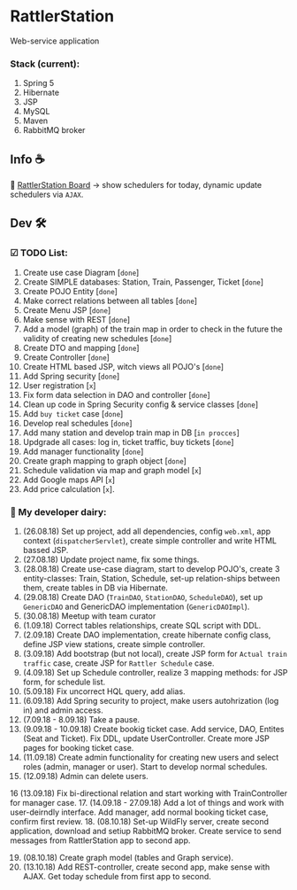 # RattlerStation
Web-service application

### Stack (current): 
  1. Spring 5
  2. Hibernate
  3. JSP
  4. MySQL
  5. Maven
  6. RabbitMQ broker

## Info ☕
🚉 [RattlerStation Board](https://github.com/SlandShow/RattlerStationBoard "RattlerStation Board") → show schedulers for today, dynamic update schedulers via `AJAX`.

## Dev 🛠️
### ☑ TODO List:

1. Create use case Diagram [`done`]
2. Create SIMPLE databases: Station, Train, Passenger, Ticket [`done`]
3. Create POJO Entity [`done`]
4. Make correct relations between all tables [`done`]
5. Create Menu JSP [`done`]
6. Make sense with REST [`done`]
7. Add a model (graph) of the train map in order to check in the future the validity of creating new schedules [`done`]
8. Create DTO and mapping [`done`]
9. Create Controller [`done`]
10. Create HTML based JSP, witch views all POJO's [`done`]
11. Add Spring security [`done`]
12. User registration [`x`]
13. Fix form data selection in DAO and controller [`done`]
14. Clean up code in Spring Security config & service classes [`done`]
15. Add `buy ticket` case [`done`]
16. Develop real schedules [`done`]
17. Add many station and develop train map in DB [`in procces`]
18. Updgrade all cases: log in, ticket traffic, buy tickets [`done`]
19. Add manager functionality [`done`]
20. Create graph mapping to graph object [`done`]
21. Schedule validation via map and graph model [`x`]
22. Add Google maps API [`x`]
23. Add price calculation [`x`].

### 📘 My developer dairy:

1. (26.08.18) Set up project, add all dependencies, config `web.xml`, app context (`dispatcherServlet`), create simple controller and write HTML bassed JSP.
2. (27.08.18) Update project name, fix some things.   
3. (28.08.18) Create use-case diagram, start to develop POJO's, create 3 entity-classes: Train, Station, Schedule, set-up relation-ships between them, create tables in DB via Hibernate.
4. (29.08.18) Create DAO (`TrainDAO`, `StationDAO`, `ScheduleDAO`), set up `GenericDAO` and GenericDAO implementation (`GenericDAOImpl`).
5. (30.08.18) Meetup with team curator
6. (1.09.18) Correct tables relationships, create SQL script with DDL.
7. (2.09.18) Create DAO implementation, create hibernate config class, define JSP view stations, create simple controller.
8. (3.09.18) Add bootstrap (but not local), create JSP form for `Actual train traffic` case, create JSP for `Rattler Schedule` case.
9. (4.09.18) Set up Schedule controller, realize 3 mapping methods: for JSP form, for schedule list.
10. (5.09.18) Fix uncorrect HQL query, add alias.
11. (6.09.18) Add Spring security to project, make users autohrization (log in) and admin access.
12. (7.09.18 - 8.09.18) Take a pause. 
13. (9.09.18 - 10.09.18) Create bookig ticket case. Add service, DAO, Entites (Seat and Ticket). Fix DDL, update UserController. Create more JSP pages for booking ticket case.
14. (11.09.18) Create admin functionality for creating new users and select roles (admin, manager or user). Start to develop normal schedules.
15. (12.09.18) Admin can delete users.

16 (13.09.18) Fix bi-directional relation and start working with TrainController for manager case.
17. (14.09.18 - 27.09.18) Add a lot of things and work with user-deirndly interface. Add manager, add normal booking ticket case, confirm first review.
18. (08.10.18) Set-up WildFly server, create second application, download and setiup RabbitMQ broker. Create service to send messages from RattlerStation app to second app.

19. (08.10.18) Create graph model (tables and Graph service).
20. (13.10.18) Add REST-controller, create second app, make sense with AJAX. Get today schedule from first app to second.
